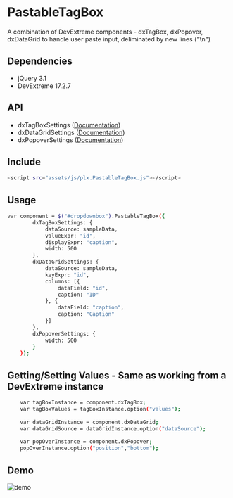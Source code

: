 # PastableTagBox
A combination of DevExtreme components - dxTagBox, dxPopover, dxDataGrid to handle user paste input, deliminated by new lines ("\n")

## Dependencies
- jQuery 3.1
- DevExtreme 17.2.7

## API
- dxTagBoxSettings ([Documentation](https://js.devexpress.com/Documentation/ApiReference/UI_Widgets/dxTagBox/))
- dxDataGridSettings ([Documentation](https://js.devexpress.com/Documentation/ApiReference/UI_Widgets/dxDataGrid/))
- dxPopoverSettings ([Documentation](https://js.devexpress.com/Documentation/ApiReference/UI_Widgets/dxPopover/))

## Include
```sh
<script src="assets/js/plx.PastableTagBox.js"></script>
```

## Usage
```sh
var component = $("#dropdownbox").PastableTagBox({
        dxTagBoxSettings: {
            dataSource: sampleData,
            valueExpr: "id",
            displayExpr: "caption",
            width: 500
        },
        dxDataGridSettings: {
            dataSource: sampleData,
            keyExpr: "id",
            columns: [{
                dataField: "id",
                caption: "ID"
            }, {
                dataField: "caption",
                caption: "Caption"
            }]
        },
        dxPopoverSettings: {
            width: 500
        }
    });
```
## Getting/Setting Values - Same as working from a DevExtreme instance
```sh
    var tagBoxInstance = component.dxTagBox;
    var tagBoxValues = tagBoxInstance.option("values");
    
    var dataGridInstance = component.dxDataGrid;
    var dataGridSource = dataGridInstance.option("dataSource");
    
    var popOverInstance = component.dxPopover;
    popOverInstance.option("position","bottom");
```
## Demo
![demo](https://i.imgur.com/rEJ7h14.gif)

